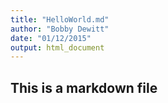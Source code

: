 ```yaml
---
title: "HelloWorld.md"
author: "Bobby Dewitt"
date: "01/12/2015"
output: html_document
---
```


## This is a markdown file
